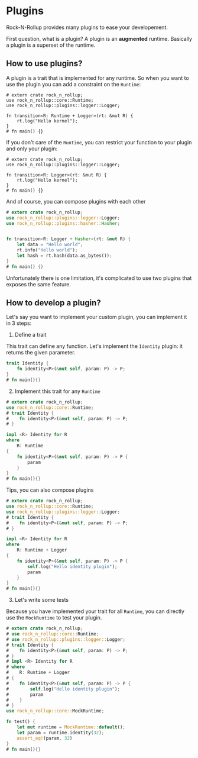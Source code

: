 # Plugins

Rock-N-Rollup provides many plugins to ease your developement.

First question, what is a plugin? A plugin is an **augmented** runtime. Basically a plugin is a superset of the runtime.

## How to use plugins?

A plugin is a trait that is implemented for any runtime. So when you want to use the plugin you can add a constraint on the `Runtime`:

```rust, noplayground
# extern crate rock_n_rollup;
use rock_n_rollup::core::Runtime;
use rock_n_rollup::plugins::logger::Logger;

fn transition<R: Runtime + Logger>(rt: &mut R) {
    rt.log("Hello kernel");
}
# fn main() {}
```

If you don't care of the `Runtime`, you can restrict your function to your plugin and only your plugin:

```rust, noplayground
# extern crate rock_n_rollup;
use rock_n_rollup::plugins::logger::Logger;

fn transition<R: Logger>(rt: &mut R) {
    rt.log("Hello kernel");
}
# fn main() {}
```

And of course, you can compose plugins with each other

```rust
# extern crate rock_n_rollup;
use rock_n_rollup::plugins::logger::Logger;
use rock_n_rollup::plugins::hasher::Hasher;


fn transition<R: Logger + Hasher>(rt: &mut R) {
    let data = "Hello world";
    rt.info("Hello world");
    let hash = rt.hash(data.as_bytes());
}
# fn main() {}
```

Unfortunately there is one limitation, it's complicated to use two plugins that exposes the same feature.

## How to develop a plugin?

Let's say you want to implement your custom plugin, you can implement it in 3 steps:

1. Define a trait

This trait can define any function.
Let's implement the `Identity` plugin: it returns the given parameter.

```rust
trait Identity {
    fn identity<P>(&mut self, param: P) -> P;
}
# fn main(){}
```

2. Implement this trait for any `Runtime`

```rust
# extern crate rock_n_rollup;
use rock_n_rollup::core::Runtime;
# trait Identity {
#    fn identity<P>(&mut self, param: P) -> P;
# }

impl <R> Identity for R
where
    R: Runtime
{
    fn identity<P>(&mut self, param: P) -> P {
        param
    }
}
# fn main(){}
```

Tips, you can also compose plugins

```rust
# extern crate rock_n_rollup;
use rock_n_rollup::core::Runtime;
use rock_n_rollup::plugins::logger::Logger;
# trait Identity {
#    fn identity<P>(&mut self, param: P) -> P;
# }

impl <R> Identity for R
where
    R: Runtime + Logger
{
    fn identity<P>(&mut self, param: P) -> P {
        self.log("Hello identity plugin");
        param
    }
}
# fn main(){}
```

3. Let's write some tests

Because you have implemented your trait for all `Runtime`, you can directly use the `MockRuntime` to test your plugin.

```rust
# extern crate rock_n_rollup;
# use rock_n_rollup::core::Runtime;
# use rock_n_rollup::plugins::logger::Logger;
# trait Identity {
#    fn identity<P>(&mut self, param: P) -> P;
# }
# impl <R> Identity for R
# where
#    R: Runtime + Logger
# {
#    fn identity<P>(&mut self, param: P) -> P {
#        self.log("Hello identity plugin");
#        param
#    }
# }
use rock_n_rollup::core::MockRuntime;

fn test() {
    let mut runtime = MockRuntime::default();
    let param = runtime.identity(32);
    assert_eq!(param, 32)
}
# fn main(){}
```

